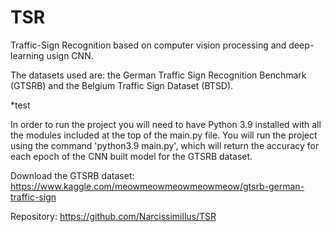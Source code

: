 # TSR
Traffic-Sign Recognition based on computer vision processing and deep-learning usign CNN.

The datasets used are: the German Traffic Sign Recognition Benchmark (GTSRB) and the Belgium Traffic Sign Dataset (BTSD).

*test

In order to run the project you will need to have Python 3.9 installed with all the modules included at the top of the main.py file. You will run the project using the command 'python3.9 main.py', which will return the accuracy for each epoch of the CNN built model for the GTSRB dataset.

Download the GTSRB dataset: https://www.kaggle.com/meowmeowmeowmeowmeow/gtsrb-german-traffic-sign

Repository: https://github.com/Narcissimillus/TSR
